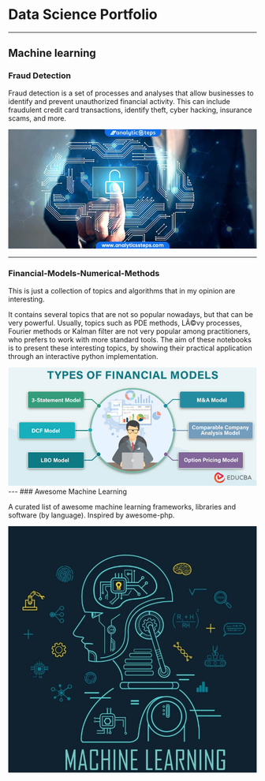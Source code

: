 # Data Science Portfolio
---
## Machine learning

### Fraud Detection

Fraud detection is a set of processes and analyses that allow businesses to identify and prevent unauthorized financial activity. This can include fraudulent credit card transactions, identify theft, cyber hacking, insurance scams, and more.

<center><img src="assets/img/fraud.jpg"/></center>

---
### Financial-Models-Numerical-Methods

This is just a collection of topics and algorithms that in my opinion are interesting.

It contains several topics that are not so popular nowadays, but that can be very powerful. Usually, topics such as PDE methods, LÃ©vy processes, Fourier methods or Kalman filter are not very popular among practitioners, who prefers to work with more standard tools.
The aim of these notebooks is to present these interesting topics, by showing their practical application through an interactive python implementation.

<center><img src="assets/img/finance.jpg"/></center>
---
### Awesome Machine Learning


A curated list of awesome machine learning frameworks, libraries and software (by language). Inspired by awesome-php.

<center><img src="assets/img/ML.jpeg"/></center>
